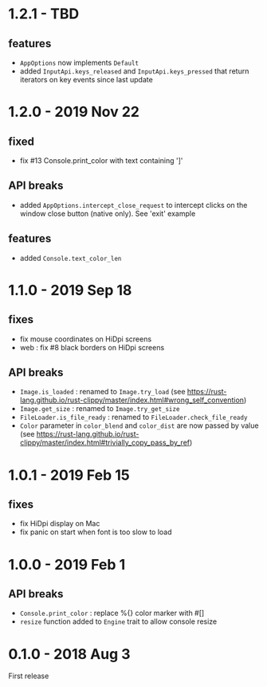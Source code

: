 # 1.2.1 - TBD
## features
* `AppOptions` now implements `Default`
* added `InputApi.keys_released` and `InputApi.keys_pressed` that return iterators on key events since last update

# 1.2.0 - 2019 Nov 22
## fixed
* fix #13 Console.print_color with text containing ']'
## API breaks
* added `AppOptions.intercept_close_request` to intercept clicks on the window close button (native only). See 'exit' example
## features
* added `Console.text_color_len`

# 1.1.0 - 2019 Sep 18
## fixes
* fix mouse coordinates on HiDpi screens
* web : fix #8 black borders on HiDpi screens
## API breaks
* `Image.is_loaded` : renamed to `Image.try_load` (see https://rust-lang.github.io/rust-clippy/master/index.html#wrong_self_convention)
* `Image.get_size` : renamed to `Image.try_get_size`
* `FileLoader.is_file_ready` : renamed to `FileLoader.check_file_ready`
* `Color` parameter in `color_blend` and `color_dist` are now passed by value (see https://rust-lang.github.io/rust-clippy/master/index.html#trivially_copy_pass_by_ref)

# 1.0.1 - 2019 Feb 15
## fixes
* fix HiDpi display on Mac
* fix panic on start when font is too slow to load

# 1.0.0 - 2019 Feb 1
## API breaks
* `Console.print_color` : replace %{} color marker with #[]
* `resize` function added to `Engine` trait to allow console resize

# 0.1.0 - 2018 Aug 3
First release
